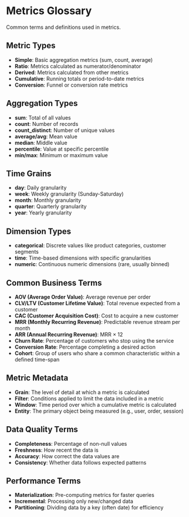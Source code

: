 # Metrics Glossary

Common terms and definitions used in metrics.

## Metric Types

- **Simple**: Basic aggregation metrics (sum, count, average)
- **Ratio**: Metrics calculated as numerator/denominator
- **Derived**: Metrics calculated from other metrics
- **Cumulative**: Running totals or period-to-date metrics
- **Conversion**: Funnel or conversion rate metrics

## Aggregation Types

- **sum**: Total of all values
- **count**: Number of records
- **count_distinct**: Number of unique values
- **average/avg**: Mean value
- **median**: Middle value
- **percentile**: Value at specific percentile
- **min/max**: Minimum or maximum value

## Time Grains

- **day**: Daily granularity
- **week**: Weekly granularity (Sunday-Saturday)
- **month**: Monthly granularity
- **quarter**: Quarterly granularity
- **year**: Yearly granularity

## Dimension Types

- **categorical**: Discrete values like product categories, customer segments
- **time**: Time-based dimensions with specific granularities
- **numeric**: Continuous numeric dimensions (rare, usually binned)

## Common Business Terms

- **AOV (Average Order Value)**: Average revenue per order
- **CLV/LTV (Customer Lifetime Value)**: Total revenue expected from a customer
- **CAC (Customer Acquisition Cost)**: Cost to acquire a new customer
- **MRR (Monthly Recurring Revenue)**: Predictable revenue stream per month
- **ARR (Annual Recurring Revenue)**: MRR × 12
- **Churn Rate**: Percentage of customers who stop using the service
- **Conversion Rate**: Percentage completing a desired action
- **Cohort**: Group of users who share a common characteristic within a defined time-span

## Metric Metadata

- **Grain**: The level of detail at which a metric is calculated
- **Filter**: Conditions applied to limit the data included in a metric
- **Window**: Time period over which a cumulative metric is calculated
- **Entity**: The primary object being measured (e.g., user, order, session)

## Data Quality Terms

- **Completeness**: Percentage of non-null values
- **Freshness**: How recent the data is
- **Accuracy**: How correct the data values are
- **Consistency**: Whether data follows expected patterns

## Performance Terms

- **Materialization**: Pre-computing metrics for faster queries
- **Incremental**: Processing only new/changed data
- **Partitioning**: Dividing data by a key (often date) for efficiency